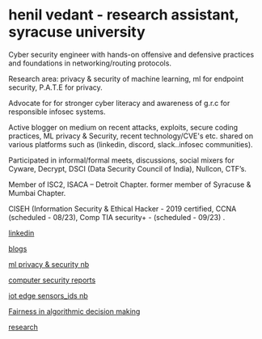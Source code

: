 # henil vedant   - research assistant, syracuse university

Cyber security engineer with hands-on offensive and defensive practices and foundations in networking/routing protocols. 

Research area:  privacy & security of machine learning, ml for endpoint security, P.A.T.E for privacy.


Advocate for for stronger cyber literacy and awareness of g.r.c for responsible infosec systems. 

Active blogger on medium on recent attacks, exploits, secure coding practices, ML privacy & Security, recent technology/CVE's etc. shared on various platforms such as (linkedin, discord, slack..infosec communities). 

Participated in informal/formal meets, discussions, social mixers for Cyware, Decrypt, DSCI (Data Security Council of India), Nullcon, CTF’s.   

Member of ISC2, ISACA – Detroit Chapter.  former member of Syracuse & Mumbai Chapter.


CISEH (Information Security & Ethical Hacker - 2019 certified, CCNA (scheduled - 08/23), Comp TIA security+ - (scheduled - 09/23) .


[linkedin](https://www.linkedin.com/in/henil-vedant/)


[blogs](https://medium.com/@hhv8051)


[ml privacy & security nb](https://github.com/Henilv/MachineLearning_Privacy-Security)


[computer security reports](https://github.com/Henilv/Computer_Security-attacks)


[iot edge sensors_ids nb](https://github.com/Henilv/IoT-app_sec/tree/main)


[Fairness in algorithmic decision making](https://github.com/Henilv/Algorithmic_Fairness_in_decision-making/tree/main)



[research](https://link.springer.com/chapter/10.1007/978-981-16-6285-0_24)



